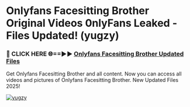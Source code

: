 # Onlyfans Facesitting Brother Original Videos 0nlyFans Leaked - Files Updated! (yugzy)

<h3>🔴 CLICK HERE 🌐==►► <a href="https://best4dudes.click/HH4t6V" rel="nofollow">Onlyfans Facesitting Brother Updated Files</a></h3>

Get Onlyfans Facesitting Brother and all content. Now you can access all videos and pictures of Onlyfans Facesitting Brother. New Updated Files 2025!

[![yugzy](https://github.com/user-attachments/assets/8c521d6e-e6e3-4a75-9320-d58ab9d79d5b)](https://best4dudes.click/HH4t6V)
